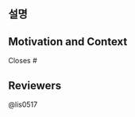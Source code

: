 ## 설명
<!--- Describe your changes in detail -->

## Motivation and Context
<!--- Why is this change required? What problem does it solve? -->

<!--- Please link to the issue here: -->
Closes #<issue number>

## Reviewers
<!--- Tag reviewers here -->
@lis0517